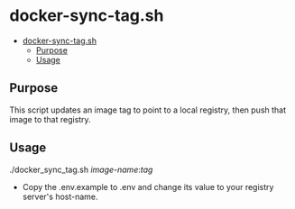 # docker-sync-tag.sh

- [docker-sync-tag.sh](#docker-sync-tagsh)
  - [Purpose](#purpose)
  - [Usage](#usage)

## Purpose

This script updates an image tag to point to a local registry, then push that image to that registry.

## Usage

./docker_sync_tag.sh *image-name*:*tag*

- Copy the .env.example to .env and change its value to your registry server's host-name.
